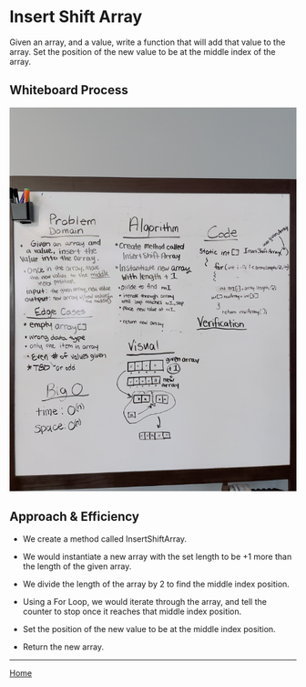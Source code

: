 # Insert Shift Array

Given an array, and a value, write a function that will add that value to the array.
Set the position of the new value to be at the middle index of the array.

## Whiteboard Process
<!-- Embedded whiteboard image -->

![Image of Whiteboard Process](insertshiftarray.jpg)

## Approach & Efficiency
<!-- What approach did you take? Discuss Why. What is the Big O space/time for this approach? -->

* We create a method called InsertShiftArray.

* We would instantiate a new array with the set length to be +1 more than the length of the given array.

* We divide the length of the array by 2 to find the middle index position.

<!-- * Set counter to [i = 0] ? -->

* Using a For Loop, we would iterate through the array, and tell the counter to stop once it reaches that middle index position.

* Set the position of the new value to be at the middle index position.

* Return the new array.

_____

[Home](/README.md)
